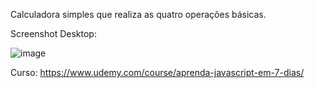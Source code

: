 Calculadora simples que realiza as quatro operações básicas.

Screenshot Desktop: 

![image](https://github.com/dugabrielle/Calculadora/assets/121505858/1ce61e25-30ba-4d96-8ce6-696867da1ca6)

Curso: https://www.udemy.com/course/aprenda-javascript-em-7-dias/
